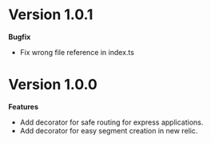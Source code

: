 # Version 1.0.1
**Bugfix**
- Fix wrong file reference in index.ts

# Version 1.0.0
**Features**
- Add decorator for safe routing for express applications.
- Add decorator for easy segment creation in new relic.
